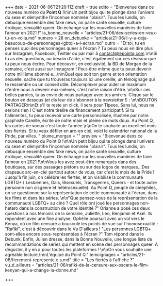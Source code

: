 +++
date = 2021-06-06T21:20:11Z
draft = true
edito = "Bienvenue dans ce nouveau numéro du **Point Q** !\n\nUn petit bijou qui te plonge dans l’univers du sexe et démystifie l’inconnue nommée \"plaisir\". Tous les lundis, on débusque ensemble des fake news, on parle santé sexuelle, culture érotique, sexualité queer. On échange sur les nouvelles manières de faire l’amour en 2021 !"
la_bonne_nouvelle = "articles/21-06/des-series-en-veux-tu-en-voila.md"
numero = 28
on_debunke = "articles/21-06/il-y-a-deja-beaucoup-de-personnages-lgbtqi-a-l-ecran.md"
outro = "Et toi, tu en penses quoi des personnages queer à l'écran ? Tu peux nous en dire plus sur Instagram, Facebook, Twitter ou par mail à contact@lepointq.com.\n\nSi tu as des questions, ou besoin d'aide, c'est également sur ces réseaux que tu peux nous écrire. Pour découvrir, en exclusivité, la BD de Morgan de la semaine, c'est aussi sur Instagram ! Peut-être même que tu peux devenir notre millième abonné·e...\n\nQuel que soit ton genre et ton orientation sexuelle, sache que tu trouveras toujours ici une oreille, un témoignage qui te ressemble ou un conseil utile. Décomplexer pour aider un maximum d'entre nous à devenir eux-mêmes, c'est notre raison d'être. \n\nSur ces belles paroles, tu as envie de nous partager avec tes ami·e·s. Clique sur le bouton en dessous (et dis leur de s'abonner à la newsletter !) : \n\nBOUTON PARTAGER\n\nEt s'il te reste un click, il sera pour Tipeee. Sans lui, nous ne serions rien ! C'est notre tirelire de financement participatif. Si tu l'alimentes, tu peux recevoir une carte personnalisée, illustrée par notre graphiste Camille, écrite de notre main et pleine de mots doux. Au Point Q, les cartes de voeux c'est toute l'année.\n\nOn te souhaite un excellent mois des fiertés. Si tu veux défiler en arc-en ciel, voici le calendrier national de la Pride, par villes. "
plume_morgan = ""
preview = "Bienvenue dans ce nouveau numéro du Point Q !\n\nUn petit bijou qui te plonge dans l’univers du sexe et démystifie l’inconnue nommée \"plaisir\". Tous les lundis, on débusque ensemble des fake news, on parle santé sexuelle, culture érotique, sexualité queer. On échange sur les nouvelles manières de faire l’amour en 2021 !\n\nVous les avez peut-être remarqués dans des boutiques, sur des passages piétons ou sur des logos de marques...Des drapeaux arc-en-ciel partout autour de vous, car c'est le mois de la Pride ! Jusqu'à fin juin, on célèbre les fiertés, et on visibilise la communauté LGBTQ+ ( Lesbiennes, Gais, Bisexuels, Transgenres, Queers - et toute autre personne non cisgenre et hétérosexuelle). Au Point Q, peuplé de cinéphiles, on se questionne sur la représentation de cette communauté à l'écran, dans les films et dans les séries. \n\n\"Que pensez-vous de la représentation de la communauté LGBTQ+ au ciné ? Quel rôle ont joué les personnages non-hetero dans la construction de votre identité ?\" Orianne a posé ces deux questions à nos témoins de la semaine, Juliette, Léo, Benjamin et Axel. Ils répondent avec une fine analyse. Ophélie poursuit avec un vol vers le Kenya, où un film censuré a bousculé les points de vue sur l'homosexualité : \"Rafiki\", c'est à découvrir dans le Vu D'ailleurs ! \"Les personnes LGBTQ+ sont-elles encore sous-représentées à l'écran ?\" Tom répond dans le Debunk. Enfin, Julien dresse, dans la Bonne Nouvelle, une longue liste de recommandations de séries qui mettent en scène des personnages queer. A déguster, il y en a pour toutes les plateformes ! \n\nOn vous souhaite une agréable lecture,\n\nL'équipe du Point Q."
temoignages = "articles/21-06/fierement-represente.e.s.md"
title = "Les fiertés à l'affiche ?"
vu_d_ailleurs = "articles/21-06/rafiki-de-la-censure-aux-oscars-le-film-kenyan-qui-a-change-la-donne.md"

+++
